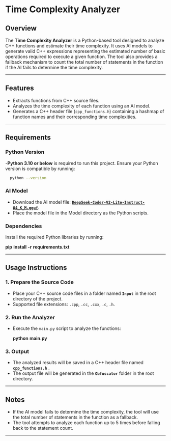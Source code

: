 # Time Complexity Analyzer

## Overview

The **Time Complexity Analyzer** is a Python-based tool designed to analyze C++ functions and estimate their time complexity. It uses AI models to generate valid C++ expressions representing the estimated number of basic operations required to execute a given function. The tool also provides a fallback mechanism to count the total number of statements in the function if the AI fails to determine the time complexity.

---

## Features

- Extracts functions from C++ source files.
- Analyzes the time complexity of each function using an AI model.
- Generates a C++ header file (`cpp_functions.h`) containing a hashmap of function names and their corresponding time complexities.

---

## Requirements

### Python Version

-**Python 3.10 or below** is required to run this project. Ensure your Python version is compatible by running:

```bash
  python --version
```


### AI Model
* Download the AI model file: [**`DeepSeek-Coder-V2-Lite-Instruct-Q4_K_M.gguf`**](https://drive.google.com/file/d/1B6e-l6FLLNyFQzNW9k0_i2j9Y1yZvxZK/view?usp=sharing).
* Place the model file in the Model directory as the Python scripts.

### Dependencies

Install the required Python libraries by running:

**pip** **install** **-r** **requirements.txt**

---

## Usage Instructions

### 1. Prepare the Source Code

* Place your C++ source code files in a folder named **`Input`** in the root directory of the project.
* Supported file extensions: `.cpp`, `.cc`, `.cxx`, `.c`, `.h`.

### 2. Run the Analyzer

* Execute the `main.py` script to analyze the functions:

  **python** **main.py**

### 3. Output

* The analyzed results will be saved in a C++ header file named  **`cpp_functions.h`** .
* The output file will be generated in the **`Obfuscator`** folder in the root directory.

---

## Notes

* If the AI model fails to determine the time complexity, the tool will use the total number of statements in the function as a fallback.
* The tool attempts to analyze each function up to 5 times before falling back to the statement count.

---